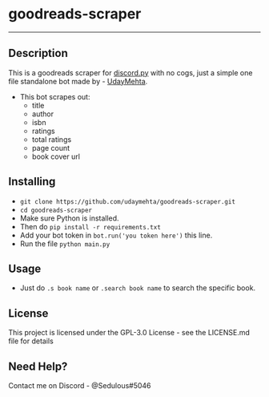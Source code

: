 # goodreads-scraper
---

## Description
This is a goodreads scraper for [discord.py](https://github.com/Rapptz/discord.py) with no cogs, just a simple one file standalone bot made by - [UdayMehta](https://github.com/udaymehta).

* This bot scrapes out:
  - title
  - author
  - isbn 
  - ratings 
  - total ratings
  - page count
  - book cover url

## Installing
* `git clone https://github.com/udaymehta/goodreads-scraper.git`
* `cd goodreads-scraper`
* Make sure Python is installed.
* Then do `pip install -r requirements.txt`
* Add your bot token in `bot.run('you token here')` this line.
* Run the file `python main.py`

## Usage
* Just do `.s book name` or `.search book name` to search the specific book.

## License
This project is licensed under the  GPL-3.0 License - see the LICENSE.md file for details

## Need Help?
Contact me on Discord - @Sedulous#5046

